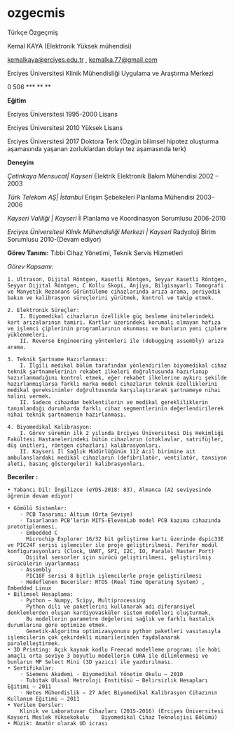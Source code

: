 # ozgecmis
Türkçe Özgeçmiş

Kemal KAYA (Elektronik Yüksek mühendisi) 

kemalkaya@erciyes.edu.tr , kemalka.77@gmail.com

Erciyes Üniversitesi Klinik Mühendisliği Uygulama ve Araştırma Merkezi       

0 506 *** ** **

**Eğitim**

Erciyes Üniversitesi
1995-2000  Lisans

Erciyes Üniversitesi
2010 Yüksek Lisans

Erciyes Üniversitesi
2017 Doktora Terk (Özgün bilimsel hipotez oluşturma aşamasında yaşanan zorluklardan dolayı tez aşamasında terk)

**Deneyim**

*Çetinkaya Mensucat| Kayseri*
Elektrik Elektronik Bakım Mühendisi 2002 – 2003

*Türk Telekom AŞ| İstanbul*
Erişim Şebekeleri Planlama Mühendisi 2003– 2006

*Kayseri Valiliği | Kayseri*
İl Planlama ve Koordinasyon Sorumlusu 2006-2010

*Erciyes Üniversitesi Klinik Mühendisliği Merkezi | Kayseri*
Radyoloji Birim Sorumlusu 2010-(Devam ediyor)

**Görev Tanımı:** Tıbbi Cihaz Yönetimi, Teknik Servis Hizmetleri

*Görev Kapsamı:*  
    
    1. Ultrason, Dijital Röntgen, Kasetli Röntgen, Seyyar Kasetli Röntgen, Seyyar Dijital Röntgen, C Kollu Skopi, Anjiyo, Bilgisayarlı Tomografi ve Manyetik Rezonans Görüntüleme cihazlarında arıza arama, periyodik bakım ve kalibrasyon süreçlerini yürütmek, kontrol ve takip etmek.
    
    2. Elektronik Süreçler: 
        I. Biyomedikal cihazların özellikle güç besleme ünitelerindeki kart arızalarının tamiri. Kartlar üzerindeki korumalı olmayan hafıza ve işlemci çiplerinin programlarının okunması ve bunların yeni çiplere yüklenmeleri.
        II. Reverse Engineering yöntemleri ile (debugging assembly) arıza arama. 
    
    3. Teknik Şartname Hazırlanması: 
        I. İlgili medikal bölüm tarafından yönlendirilen biyomedikal cihaz teknik şartnamelerinin rekabet ilkeleri doğrultusunda hazırlanıp hazırlanmadığını kontrol etmek, eğer rekabet ilkelerine aykırı şekilde hazırlanmışlarsa farklı marka model cihazların teknik özelliklerini medikal gereksinimler doğrultusunda karşılaştırarak şartnameye nihai halini vermek. 
        II. Sadece cihazdan beklentilerin ve medikal gerekliliklerin tanımlandığı durumlarda farklı cihaz segmentlerinin değerlendirilerek nihai teknik şartnamenin hazırlanması.
    
    4. Biyomedikal Kalibrasyon: 
        I. Görev süremin ilk 2 yılında Erciyes Üniversitesi Diş Hekimliği Fakültesi Hastanelerindeki bütün cihazların (otoklavlar, satrifüjler, düş ünitleri, röntgen cihazları) kalibrasyonları.
        II. Kayseri İl Sağlık Müdürlüğünün 112 Acil birimine ait ambulanslardaki medikal cihazların (defibrilatör, ventilatör, tansiyon aleti, basınç göstergeleri) kalibrasyonları.
        
**Beceriler :**
    
    • Yabancı Dil: İngilizce (eYDS-2018: 83), Almanca (A2 seviyesinde öğrenim devam ediyor)
    
    • Gömülü Sistemler:
        ◦ PCB Tasarımı: Altium (Orta Seviye)
        ◦ Tasarlanan PCB’lerin MITS-ElevenLab model PCB kazıma cihazında prototiplenmesi.
        ◦ Embedded C 
          Microchip Explorer 16/32 bit geliştirme kartı üzerinde dspic33E ve PIC24F serisi işlemciler ile proje geliştirilmesi. Perifer modül konfigurasyonları (Clock, UART, SPI, I2C, IO, Paralel Master Port)
          Dijital sensorler için sürücü geliştirilmesi, geliştirilmiş sürücülerin uyarlanması
        ◦ Assembly 
          PIC18F serisi 8 bitlik işlemcilerle proje geliştirilmesi
        ◦ Hedeflenen Beceriler: RTOS (Real Time Operating System) , Embedded Linux
    • Bilimsel Hesaplama:
        ◦ Python – Numpy, Scipy, Multiprocessing 
          Python dili ve paketlerini kullanarak adi diferansiyel denklemlerden oluşan kardiyovasküler sistem modelleri oluşturmak, 
          Bu modellerin parametre değelerini sağlık ve farklı hastalık durumlarına göre optimize etmek. 
          Genetik-Algoritma optimizasyonunu python paketleri vasıtasıyla işlemcilerin çok çekirdekli mimarilerinden faydalanarak paralelleştirmek. 
    • 3D Printing: Açık kaynak kodlu Freecad modelleme programı ile hobi amaçlı orta seviye 3 boyutlu modellerin CURA ile dilimlenmesi ve bunların MP Select Mini (3D yazıcı) ile yazdırılması.
    • Sertifikalar: 
        ◦ Siemens Akademi - Biyomedikal Yönetim Okulu – 2010 
        ◦ Tubitak Ulusal Metroloji Enstitüsü – Belirsizlik Hesapları Eğitimi – 2011
        ◦ Netes Mühendislik – 27 Adet Biyomedikal Kalibrasyon Cihazının Kullanım Eğitimi – 2011
    • Verilen Dersler: 
      	Klinik ve Laboratuvar Cihazları (2015-2016) (Erciyes Üniversitesi Kayseri Meslek Yüksekokulu 	Biyomedikal Cihaz Teknolojisi Bölümü) 
    • Müzik: Amatör olarak UD icrası
